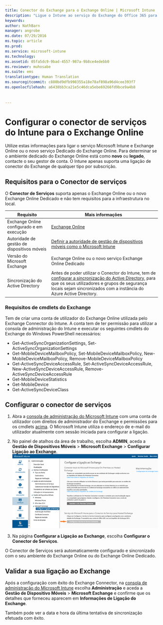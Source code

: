 ```yaml
---
title: Conector do Exchange para o Exchange Online | Microsoft Intune
description: "Ligue o Intune ao serviço do Exchange do Office 365 para suportar a gestão de dispositivos móveis (MDM) do Exchange Active Sync."
keywords: 
author: NathBarn
manager: angrobe
ms.date: 07/29/2016
ms.topic: article
ms.prod: 
ms.service: microsoft-intune
ms.technology: 
ms.assetid: 05fa5dc9-9bad-4557-987a-9b8ce4edebb0
ms.reviewer: muhosabe
ms.suite: ems
translationtype: Human Translation
ms.sourcegitcommit: c880bd9dfb998355a18e78af898a96d4cee393f7
ms.openlocfilehash: a6438bb3ca21e5c46dca5ebe69266fd9bce9a4b8


---
```


# Configurar o conector de serviços do Intune para o Exchange Online

Utilize estas informações para ligar o serviço Microsoft Intune e Exchange Online ou o novo serviço Dedicado do Exchange Online. Para determinar se o ambiente dedicado do Exchange Online está como **novo** ou **legado**,  contacte o seu gestor de conta. O Intune apenas suporta uma ligação de conector do Exchange de qualquer tipo por subscrição.

## Requisitos para o Conector de serviços
O **Conector de Serviços** suporta apenas o Exchange Online ou o novo Exchange Online Dedicado e não tem requisitos para a infraestrutura no local.

|Requisito|Mais informações|
|---------------|--------------------|
|Exchange Online configurado e em execução|[Exchange Online](https://technet.microsoft.com/library/jj200580.aspx) |
|Autoridade de gestão de dispositivos móveis| [Definir a autoridade de gestão de dispositivos móveis como o Microsoft Intune](prerequisites-for-enrollment.md#set-mobile-device-management-authority)|
|Versão do Microsoft Exchange|Exchange Online ou o novo serviço Exchange Online Dedicado|
|Sincronização do Active Directory|Antes de poder utilizar o Conector do Intune, tem de [configurar a sincronização do Active Directory](/intune/get-started/start-with-a-paid-subscription-to-microsoft-intune-step-3), para que os seus utilizadores e grupos de segurança locais sejam sincronizados com a instância do Azure Active Directory.|

### Requisitos de cmdlets do Exchange

Tem de criar uma conta de utilizador do Exchange Online utilizada pelo Exchange Connector do Intune. A conta tem de ter permissão para utilizar a consola de administração do Intune e executar os seguintes cmdlets do Exchange do Windows PowerShell necessários:

 - Get-ActiveSyncOrganizationSettings, Set-ActiveSyncOrganizationSettings
 - Get-MobileDeviceMailboxPolicy, Set-MobileDeviceMailboxPolicy, New-MobileDeviceMailboxPolicy, Remove-MobileDeviceMailboxPolicy
 - Get-ActiveSyncDeviceAccessRule, Set-ActiveSyncDeviceAccessRule, New-ActiveSyncDeviceAccessRule, Remove-ActiveSyncDeviceAccessRule
 - Get-MobileDeviceStatistics
 - Get-MobileDevice
 - Get-ActiveSyncDeviceClass

## Configurar o conector de serviços

1. Abra a [consola de administração do Microsoft Intune](http://manage.microsoft.com) com uma conta de utilizador com direitos de administrador do Exchange e permissões para os cmdlets [acima](#exchange-cmdlet-requirements). O Microsoft Intune utiliza o endereço de e-mail do utilizador atualmente com sessão iniciada para configurar a ligação.

2.  No painel de atalhos da área de trabalho, escolha **ADMIN**, aceda a **Gestão de Dispositivos Móveis** > **Microsoft Exchange** > **Configurar Ligação ao Exchange**.
![Página Configurar conector de serviços](../media/intunesa5cservicetoserviceconnector.png)

3.  Na página **Configurar a Ligação ao Exchange**, escolha **Configurar o Conector de Serviços**.


O Conector de Serviços será automaticamente configurado e sincronizado com o seu ambiente do Exchange Online ou do Exchange Online Dedicado.

## Validar a sua ligação ao Exchange

Após a configuração com êxito do Exchange Connector, na [consola de administração do Microsoft Intune](http://manage.microsoft.com) escolha **Administração** e aceda a **Gestão de Dispositivo Móveis** > **Microsoft Exchange** e confirme que os detalhes que forneceu aparecem em **Informações de Ligação do Exchange**.

Também pode ver a data e hora da última tentativa de sincronização efetuada com êxito.



<!--HONumber=Sep16_HO4-->



